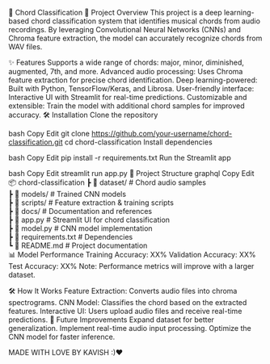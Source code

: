 🎸 Chord Classification
🚀 Project Overview
This project is a deep learning-based chord classification system that identifies musical chords from audio recordings. By leveraging Convolutional Neural Networks (CNNs) and Chroma feature extraction, the model can accurately recognize chords from WAV files.

✨ Features
Supports a wide range of chords: major, minor, diminished, augmented, 7th, and more.
Advanced audio processing: Uses Chroma feature extraction for precise chord identification.
Deep learning-powered: Built with Python, TensorFlow/Keras, and Librosa.
User-friendly interface: Interactive UI with Streamlit for real-time predictions.
Customizable and extensible: Train the model with additional chord samples for improved accuracy.
🛠 Installation
Clone the repository

bash
Copy
Edit
git clone https://github.com/your-username/chord-classification.git
cd chord-classification
Install dependencies

bash
Copy
Edit
pip install -r requirements.txt
Run the Streamlit app

bash
Copy
Edit
streamlit run app.py
📂 Project Structure
graphql
Copy
Edit
📦 chord-classification
 ┣ 📂 dataset/           # Chord audio samples  
 ┣ 📂 models/            # Trained CNN models  
 ┣ 📂 scripts/           # Feature extraction & training scripts  
 ┣ 📂 docs/              # Documentation and references  
 ┣ 📜 app.py             # Streamlit UI for chord classification  
 ┣ 📜 model.py           # CNN model implementation  
 ┣ 📜 requirements.txt   # Dependencies  
 ┗ 📜 README.md          # Project documentation  
📊 Model Performance
Training Accuracy: XX%
Validation Accuracy: XX%
Test Accuracy: XX%
Note: Performance metrics will improve with a larger dataset.

🛠 How It Works
Feature Extraction: Converts audio files into chroma spectrograms.
CNN Model: Classifies the chord based on the extracted features.
Interactive UI: Users upload audio files and receive real-time predictions.
📌 Future Improvements
Expand dataset for better generalization.
Implement real-time audio input processing.
Optimize the CNN model for faster inference.

MADE WITH LOVE BY KAVISH :)❤
